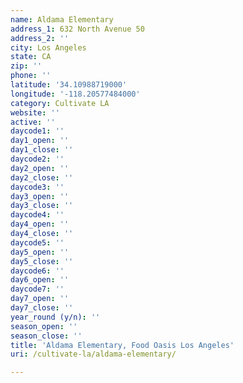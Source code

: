 ```yaml
---
name: Aldama Elementary
address_1: 632 North Avenue 50
address_2: ''
city: Los Angeles
state: CA
zip: ''
phone: ''
latitude: '34.10988719000'
longitude: '-118.20577484000'
category: Cultivate LA
website: ''
active: ''
daycode1: ''
day1_open: ''
day1_close: ''
daycode2: ''
day2_open: ''
day2_close: ''
daycode3: ''
day3_open: ''
day3_close: ''
daycode4: ''
day4_open: ''
day4_close: ''
daycode5: ''
day5_open: ''
day5_close: ''
daycode6: ''
day6_open: ''
daycode7: ''
day7_open: ''
day7_close: ''
year_round (y/n): ''
season_open: ''
season_close: ''
title: 'Aldama Elementary, Food Oasis Los Angeles'
uri: /cultivate-la/aldama-elementary/

---
```

